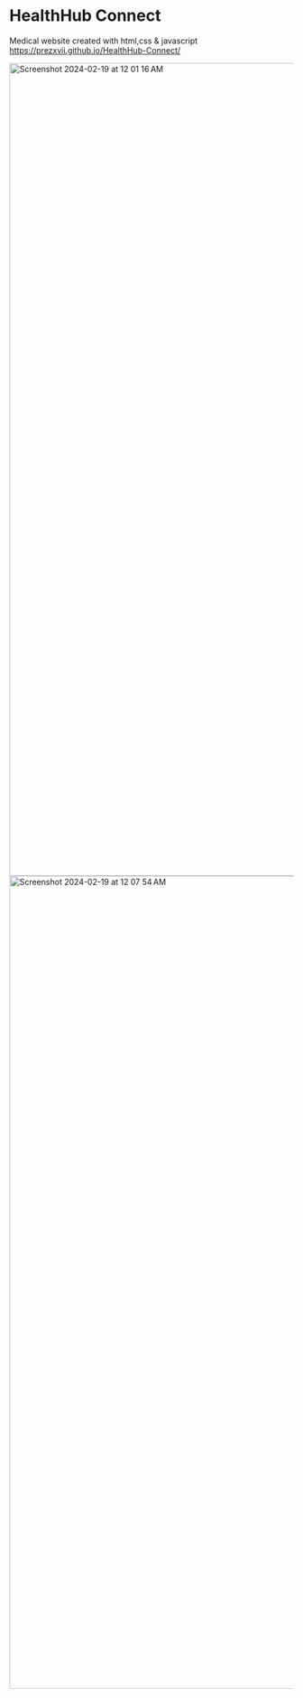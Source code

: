 # HealthHub Connect 
Medical website created with html,css & javascript
https://prezxvii.github.io/HealthHub-Connect/

<img width="1440" alt="Screenshot 2024-02-19 at 12 01 16 AM" src="https://github.com/Prezxvii/HealthHub-Connect/assets/122589070/829805ee-c904-4487-9b0c-6791be139d06">

<img width="1440" alt="Screenshot 2024-02-19 at 12 07 54 AM" src="https://github.com/Prezxvii/HealthHub-Connect/assets/122589070/dd6e1c1d-25e4-452f-b5c8-7bf3d26ff032">
